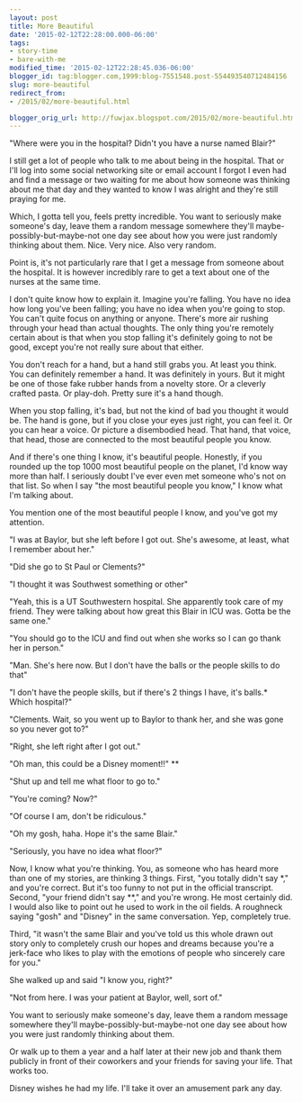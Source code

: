 ```yaml
---
layout: post
title: More Beautiful
date: '2015-02-12T22:28:00.000-06:00'
tags:
- story-time
- bare-with-me
modified_time: '2015-02-12T22:28:45.036-06:00'
blogger_id: tag:blogger.com,1999:blog-7551548.post-554493540712484156
slug: more-beautiful
redirect_from: 
- /2015/02/more-beautiful.html

blogger_orig_url: http://fuwjax.blogspot.com/2015/02/more-beautiful.html
---
```


"Where were you in the hospital? Didn't you have a nurse named Blair?"

I still get a lot of people who talk to me about being in the hospital. That or I'll log into some social networking site or email account I forgot I even had and find a message or two waiting for me about how someone was thinking about me that day and they wanted to know I was alright and they're still praying for me.

Which, I gotta tell you, feels pretty incredible. You want to seriously make someone's day, leave them a random message somewhere they'll maybe-possibly-but-maybe-not one day see about how you were just randomly thinking about them. Nice. Very nice. Also very random.

Point is, it's not particularly rare that I get a message from someone about the hospital. It is however incredibly rare to get a text about one of the nurses at the same time.

I don't quite know how to explain it. Imagine you're falling. You have no idea how long you've been falling; you have no idea when you're going to stop. You can't quite focus on anything or anyone. There's more air rushing through your head than actual thoughts. The only thing you're remotely certain about is that when you stop falling it's definitely going to not be good, except you're not really sure about that either.

You don't reach for a hand, but a hand still grabs you. At least you think. You can definitely remember a hand. It was definitely in yours. But it might be one of those fake rubber hands from a novelty store. Or a cleverly crafted pasta. Or play-doh. Pretty sure it's a hand though.

When you stop falling, it's bad, but not the kind of bad you thought it would be. The hand is gone, but if you close your eyes just right, you can feel it. Or you can hear a voice. Or picture a disembodied head. That hand, that voice, that head, those are connected to the most beautiful people you know.

And if there's one thing I know, it's beautiful people. Honestly, if you rounded up the top 1000 most beautiful people on the planet, I'd know way more than half. I seriously doubt I've ever even met someone who's not on that list. So when I say "the most beautiful people you know," I know what I'm talking about.

You mention one of the most beautiful people I know, and you've got my attention.

"I was at Baylor, but she left before I got out. She's awesome, at least, what I remember about her."

"Did she go to St Paul or Clements?"

"I thought it was Southwest something or other"

"Yeah, this is a UT Southwestern hospital. She apparently took care of my friend. They were talking about how great this Blair in ICU was. Gotta be the same one."

"You should go to the ICU and find out when she works so I can go thank her in person."

"Man. She's here now. But I don't have the balls or the people skills to do that"

"I don't have the people skills, but if there's 2 things I have, it's balls.* Which hospital?"

"Clements. Wait, so you went up to Baylor to thank her, and she was gone so you never got to?"

"Right, she left right after I got out."

"Oh man, this could be a Disney moment!!" **

"Shut up and tell me what floor to go to."

"You're coming? Now?"

"Of course I am, don't be ridiculous."

"Oh my gosh, haha. Hope it's the same Blair."

"Seriously, you have no idea what floor?"

Now, I know what you're thinking. You, as someone who has heard more than one of my stories, are thinking 3 things. First, "you totally didn't say *," and you're correct. But it's too funny to not put in the official transcript. Second, "your friend didn't say **," and you're wrong. He most certainly did. I would also like to point out he used to work in the oil fields. A roughneck saying "gosh" and "Disney" in the same conversation. Yep, completely true.

Third, "it wasn't the same Blair and you've told us this whole drawn out story only to completely crush our hopes and dreams because you're a jerk-face who likes to play with the emotions of people who sincerely care for you."

She walked up and said "I know you, right?"

"Not from here. I was your patient at Baylor, well, sort of."

You want to seriously make someone's day, leave them a random message somewhere they'll maybe-possibly-but-maybe-not one day see about how you were just randomly thinking about them.

Or walk up to them a year and a half later at their new job and thank them publicly in front of their coworkers and your friends for saving your life. That works too.

Disney wishes he had my life. I'll take it over an amusement park any day.